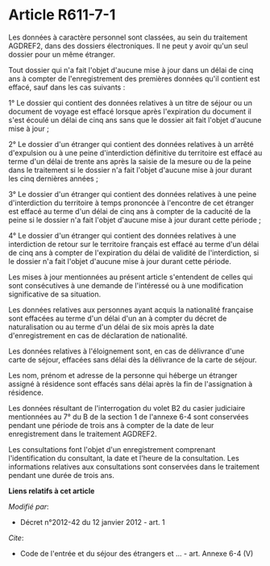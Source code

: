 # Article R611-7-1

Les données à caractère personnel sont classées, au sein du traitement AGDREF2, dans des dossiers électroniques. Il ne peut y
avoir qu'un seul dossier pour un même étranger. 

Tout dossier qui n'a fait l'objet d'aucune mise à jour dans un délai de cinq ans à compter de l'enregistrement des premières
données qu'il contient est effacé, sauf dans les cas suivants : 

1° Le dossier qui contient des données relatives à un titre de séjour ou un document de voyage est effacé lorsque après
l'expiration du document il s'est écoulé un délai de cinq ans sans que le dossier ait fait l'objet d'aucune mise à jour ; 

2° Le dossier d'un étranger qui contient des données relatives à un arrêté d'expulsion ou à une peine d'interdiction
définitive du territoire est effacé au terme d'un délai de trente ans après la saisie de la mesure ou de la peine dans le
traitement si le dossier n'a fait l'objet d'aucune mise à jour durant les cinq dernières années ; 

3° Le dossier d'un étranger qui contient des données relatives à une peine d'interdiction du territoire à temps prononcée à
l'encontre de cet étranger est effacé au terme d'un délai de cinq ans à compter de la caducité de la peine si le dossier n'a
fait l'objet d'aucune mise à jour durant cette période ; 

4° Le dossier d'un étranger qui contient des données relatives à une interdiction de retour sur le territoire français est
effacé au terme d'un délai de cinq ans à compter de l'expiration du délai de validité de l'interdiction, si le dossier n'a
fait l'objet d'aucune mise à jour durant cette période. 

Les mises à jour mentionnées au présent article s'entendent de celles qui sont consécutives à une demande de l'intéressé ou à
une modification significative de sa situation. 

Les données relatives aux personnes ayant acquis la nationalité française sont effacées au terme d'un délai d'un an à compter
du décret de naturalisation ou au terme d'un délai de six mois après la date d'enregistrement en cas de déclaration de
nationalité. 

Les données relatives à l'éloignement sont, en cas de délivrance d'une carte de séjour, effacées sans délai dès la délivrance
de la carte de séjour. 

Les nom, prénom et adresse de la personne qui héberge un étranger assigné à résidence sont effacés sans délai après la fin de
l'assignation à résidence. 

Les données résultant de l'interrogation du volet B2 du casier judiciaire mentionnées au 7° du B de la section 1 de l'annexe
6-4 sont conservées pendant une période de trois ans à compter de la date de leur enregistrement dans le traitement AGDREF2. 

Les consultations font l'objet d'un enregistrement comprenant l'identification du consultant, la date et l'heure de la
consultation. Les informations relatives aux consultations sont conservées dans le traitement pendant une durée de trois ans.

**Liens relatifs à cet article**

_Modifié par_:

  - Décret n°2012-42 du 12 janvier 2012 - art. 1

_Cite_:

  - Code de l'entrée et du séjour des étrangers et ... - art. Annexe 6-4 (V)

